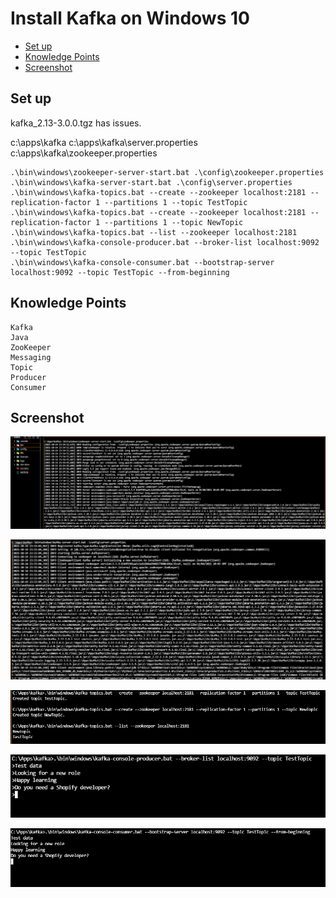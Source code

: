 # Install Kafka on Windows 10

- [Set up](#set-up)
- [Knowledge Points](#knowledge-points)
- [Screenshot](#screenshot)

## Set up

kafka_2.13-3.0.0.tgz has issues.

c:\apps\kafka
c:\apps\kafka\server.properties
c:\apps\kafka\zookeeper.properties

```dos
.\bin\windows\zookeeper-server-start.bat .\config\zookeeper.properties
.\bin\windows\kafka-server-start.bat .\config\server.properties
.\bin\windows\kafka-topics.bat --create --zookeeper localhost:2181 --replication-factor 1 --partitions 1 --topic TestTopic
.\bin\windows\kafka-topics.bat --create --zookeeper localhost:2181 --replication-factor 1 --partitions 1 --topic NewTopic
.\bin\windows\kafka-topics.bat --list --zookeeper localhost:2181
.\bin\windows\kafka-console-producer.bat --broker-list localhost:9092 --topic TestTopic
.\bin\windows\kafka-console-consumer.bat --bootstrap-server localhost:9092 --topic TestTopic --from-beginning
```

## Knowledge Points

```text
Kafka
Java
ZooKeeper
Messaging
Topic
Producer
Consumer
```

## Screenshot

![01.png](images/01.png)

![02.png](images/02.png)

![03.png](images/03.png)

![04.png](images/04.png)

![05.png](images/05.png)
